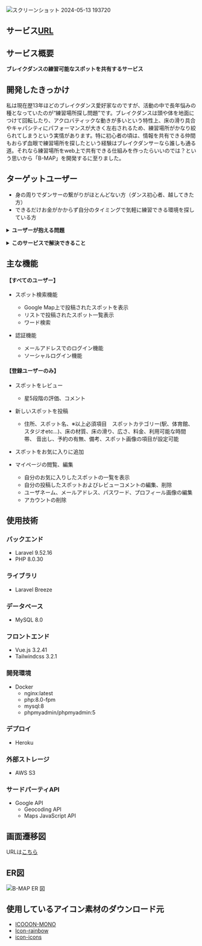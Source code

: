 
![スクリーンショット 2024-05-13 193720](https://github.com/bboysk-2/B-map/assets/140153753/51a5e682-215a-4a94-80e8-ccd24749ca22)

## サービス[URL](https://b-map-749a2d979506.herokuapp.com/)
## サービス概要
**ブレイクダンスの練習可能なスポットを共有するサービス**

## 開発したきっかけ
私は現在歴13年ほどのブレイクダンス愛好家なのですが、活動の中で長年悩みの種となっていたのが“練習場所探し問題”です。ブレイクダンスは頭や体を地面につけて回転したり、アクロバティックな動きが多いという特性上、床の滑り具合やキャパシティにパフォーマンスが大きく左右されるため、練習場所がかなり絞られてしまうという実情があります。特に初心者の頃は、情報を共有できる仲間もおらず血眼で練習場所を探したという経験はブレイクダンサーなら誰しも通る道。それなら練習場所をweb上で共有できる仕組みを作ったらいいのでは？という思いから「B-MAP」を開発するに至りました。

## ターゲットユーザー
- 身の周りでダンサーの繋がりがほとんどない方（ダンス初心者、越してきた方）
- できるだけお金がかからず自分のタイミングで気軽に練習できる環境を探している方

**<details><summary>ユーザーが抱える問題</summary>**
    
    ブレイクダンサーなら誰しも一度は経験したであろう問題
    
    ・「ブレイクダンスは広さや床の材質に大きく左右されるため、ブレイクダンスに適した練習場所がなかなか見つからない」
    
    ・「ブレイクダンスに適した広さのスタジオを一人で予約しようものなら料金が嵩んでしまう」

    ・「練習場所は身近にあるが、自分の練習したいタイミングで使用できない（予約制の施設など）」
</details>
    
**<details><summary>このサービスで解決できること</summary>**
    
    「B-MAP」は、上記のような問題に対応すべくブレイクダンスの練習場所探しに特化したサービスとなっております。
    
    -----------------------------------------

    このサービスではユーザー同士が自分のおススメする練習場所に関する情報を自由に投稿することができます。その際、複数の設定項目から
    その練習場所に関する詳細情報を設定することが可能です。
    「床の材質」、「広さ」、「料金」、「使用可能な時間帯」、「予約の有無」等の練習場所を探す上で重要となる情報を設定し、
    閲覧ユーザーはそれらの情報から自分の理想に合った練習場所を探すことが可能です。
  
    -----------------------------------------
    
</details>

## 主な機能
#### 【すべてのユーザー】
- スポット検索機能
    - Google Map上で投稿されたスポットを表示
    - リストで投稿されたスポット一覧表示
    - ワード検索
 
- 認証機能
    - メールアドレスでのログイン機能
    - ソーシャルログイン機能

#### 【登録ユーザーのみ】
- スポットをレビュー
    - 星5段階の評価、コメント

- 新しいスポットを投稿
    - 住所、スポット名、※以上必須項目　スポットカテゴリー(駅、体育館、スタジオetc...)、床の材質、床の滑り、広さ、料金、利用可能な時間帯、
    音出し、予約の有無、備考、スポット画像の項目が設定可能

- スポットをお気に入りに追加

- マイページの閲覧、編集
    - 自分のお気に入りしたスポットの一覧を表示 
    - 自分の投稿したスポットおよびレビューコメントの編集、削除
    - ユーザネーム、メールアドレス、パスワード、プロフィール画像の編集
    - アカウントの削除


## 使用技術
### バックエンド
- Laravel 9.52.16
- PHP 8.0.30

### ライブラリ
- Laravel Breeze

### データベース
- MySQL 8.0

### フロントエンド
- Vue.js 3.2.41
- Tailwindcss 3.2.1

### 開発環境
- Docker
  - nginx:latest
  - php:8.0-fpm
  - mysql:8
  - phpmyadmin/phpmyadmin:5

### デプロイ
- Heroku

### 外部ストレージ
- AWS S3

### サードパーティAPI
- Google API
  - Geocoding API
  - Maps JavaScript API


## 画面遷移図
URLは[こちら](https://www.figma.com/file/xmpQV2hp7EkaM1jdLY8d8W/B-MAP?type=design&node-id=0%3A1&mode=design&t=TQQQbFtUOsM9izlH-1)

## ER図
![B-MAP ER 図 ](https://github.com/bboysk-2/B-map/assets/140153753/5541164f-4cbd-4089-9923-178e8a7c0250)


## 使用しているアイコン素材のダウンロード元
- [ICOOON-MONO](https://icooon-mono.com/)
- [Icon-rainbow](https://icon-rainbow.com/)
- [icon-icons](https://icon-icons.com/)
